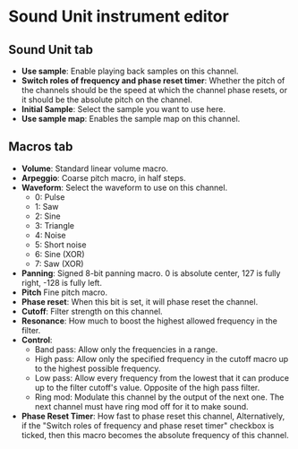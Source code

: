 # Sound Unit instrument editor

## Sound Unit tab
- **Use sample**: Enable playing back samples on this channel.
- **Switch roles of frequency and phase reset timer**: Whether the pitch of the channels should be the speed at which the channel phase resets, or it should be the absolute pitch on the channel.
- **Initial Sample**: Select the sample you want to use here.
- **Use sample map**: Enables the sample map on this channel.

## Macros tab
- **Volume**: Standard linear volume macro.
- **Arpeggio**: Coarse pitch macro, in half steps.
- **Waveform**: Select the waveform to use on this channel.
  - 0: Pulse
  - 1: Saw
  - 2: Sine
  - 3: Triangle
  - 4: Noise
  - 5: Short noise
  - 6: Sine (XOR)
  - 7: Saw (XOR)
- **Panning**: Signed 8-bit panning macro. 0 is absolute center, 127 is fully right, -128 is fully left.
- **Pitch** Fine pitch macro.
- **Phase reset**: When this bit is set, it will phase reset the channel.
- **Cutoff**: Filter strength on this channel.
- **Resonance**: How much to boost the highest allowed frequency in the filter.
- **Control**:
  - Band pass: Allow only the frequencies in a range.
  - High pass: Allow only the specified frequency in the cutoff macro up to the highest possible frequency.
  - Low pass: Allow every frequency from the lowest that it can produce up to the filter cutoff's value. Opposite of the high pass filter.
  - Ring mod: Modulate this channel by the output of the next one. The next channel must have ring mod off for it to make sound.
- **Phase Reset Timer**: How fast to phase reset this channel, Alternatively, if the "Switch roles of frequency and phase reset timer" checkbox is ticked, then this macro becomes the absolute frequency of this channel.
